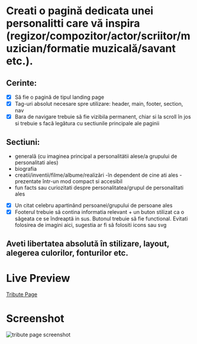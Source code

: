 # Creati o pagină dedicata unei personalitti care vă inspira (regizor/compozitor/actor/scriitor/muzician/formatie muzicală/savant etc.).

## Cerinte:

- [x] Să fie o pagină de tipul landing page
- [x] Tag-uri absolut necesare spre utilizare: header, main, footer, section, nav
- [x] Bara de navigare trebuie sã fie vizibila permanent, chiar si la scroll în jos si trebuie s facă legătura cu sectiunile principale ale paginii

## Sectiuni:

- generalã (cu imaginea principal a personalitätii alese/a grupului de personalitati ales)
- biografia
- creatii/inventii/filme/albume/realizãri -în dependent de cine ati ales - prezentate într-un mod compact si accesibil
- fun facts sau curiozitati despre personalitatea/grupul de personalitati ales

- [x] Un citat celebru apartinând persoanei/grupului de persoane ales
- [x] Footerul trebuie sã contina informatia relevant + un buton stilizat ca o săgeata ce se îndreaptä in sus. Butonul trebuie sã fie functional. Evitati folosirea de imagini aici, sugestia ar fi sã folositi icons sau svg

## Aveti libertatea absolută în stilizare, layout, alegerea culorilor, fonturilor etc.

# Live Preview

<a href="https://html-preview.github.io/?url=https://github.com/vladapilipenco/odc-homeworks/blob/main/04-tribute-page/index.html" target="_blank">Tribute Page</a>

# Screenshot

![tribute page screenshot](./tribute-page-screenshot.png)
